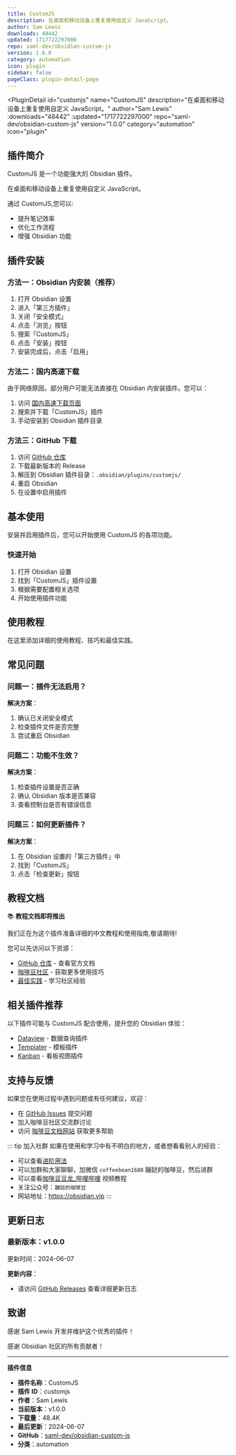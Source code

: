 ```yaml
---
title: CustomJS
description: 在桌面和移动设备上重复使用自定义 JavaScript。
author: Sam Lewis
downloads: 48442
updated: 1717722297000
repo: saml-dev/obsidian-custom-js
version: 1.0.0
category: automation
icon: plugin
sidebar: false
pageClass: plugin-detail-page
---
```


<PluginDetail
  id="customjs"
  name="CustomJS"
  description="在桌面和移动设备上重复使用自定义 JavaScript。"
  author="Sam Lewis"
  :downloads="48442"
  :updated="1717722297000"
  repo="saml-dev/obsidian-custom-js"
  version="1.0.0"
  category="automation"
  icon="plugin"
>

<!-- AUTO_GENERATED_START -->
## 插件简介

CustomJS 是一个功能强大的 Obsidian 插件。

在桌面和移动设备上重复使用自定义 JavaScript。

通过 CustomJS,您可以:

- 提升笔记效率
- 优化工作流程
- 增强 Obsidian 功能

<!-- AUTO_GENERATED_END -->

<!-- AUTO_GENERATED_START -->
## 插件安装

### 方法一：Obsidian 内安装（推荐）

1. 打开 Obsidian 设置
2. 进入「第三方插件」
3. 关闭「安全模式」
4. 点击「浏览」按钮
5. 搜索「CustomJS」
6. 点击「安装」按钮
7. 安装完成后，点击「启用」

### 方法二：国内高速下载

由于网络原因，部分用户可能无法直接在 Obsidian 内安装插件。您可以：

1. 访问 [国内高速下载页面](/zh/documentation/obsidian-plugins-download.html)
2. 搜索并下载「CustomJS」插件
3. 手动安装到 Obsidian 插件目录

### 方法三：GitHub 下载

1. 访问 [GitHub 仓库](https://github.com/saml-dev/obsidian-custom-js)
2. 下载最新版本的 Release
3. 解压到 Obsidian 插件目录：`.obsidian/plugins/customjs/`
4. 重启 Obsidian
5. 在设置中启用插件

## 基本使用

安装并启用插件后，您可以开始使用 CustomJS 的各项功能。

### 快速开始

1. 打开 Obsidian 设置
2. 找到「CustomJS」插件设置
3. 根据需要配置相关选项
4. 开始使用插件功能

<!-- AUTO_GENERATED_END -->

<!-- CUSTOM_CONTENT_START:tutorial -->
## 使用教程

在这里添加详细的使用教程、技巧和最佳实践。

<!-- CUSTOM_CONTENT_END:tutorial -->

<!-- SHARED_CONTENT_START -->
## 常见问题

### 问题一：插件无法启用？

**解决方案**：
1. 确认已关闭安全模式
2. 检查插件文件是否完整
3. 尝试重启 Obsidian

### 问题二：功能不生效？

**解决方案**：
1. 检查插件设置是否正确
2. 确认 Obsidian 版本是否兼容
3. 查看控制台是否有错误信息

### 问题三：如何更新插件？

**解决方案**：
1. 在 Obsidian 设置的「第三方插件」中
2. 找到「CustomJS」
3. 点击「检查更新」按钮

## 教程文档

📚 **教程文档即将推出**

我们正在为这个插件准备详细的中文教程和使用指南,敬请期待!

您可以先访问以下资源：
- [GitHub 仓库](https://github.com/saml-dev/obsidian-custom-js) - 查看官方文档
- [咖啡豆社区](/zh/bases/) - 获取更多使用技巧
- [最佳实践](/zh/best-practices/) - 学习社区经验

## 相关插件推荐

以下插件可能与 CustomJS 配合使用，提升您的 Obsidian 体验：

- [Dataview](/zh/plugins/dataview.html) - 数据查询插件
- [Templater](/zh/plugins/templater-obsidian.html) - 模板插件
- [Kanban](/zh/plugins/obsidian-kanban.html) - 看板视图插件

## 支持与反馈

如果您在使用过程中遇到问题或有任何建议，欢迎：

- 在 [GitHub Issues](https://github.com/saml-dev/obsidian-custom-js/issues) 提交问题
- 加入咖啡豆社区交流群讨论
- 访问 [咖啡豆文档网站](https://obsidian.vip) 获取更多帮助

::: tip 加入社群
如果在使用和学习中有不明白的地方，或者想看看别人的经验：
- 可以查看[进阶用法](/zh/advanced)
- 可以加群和大家聊聊，加微信 `coffeebean1688` 蹦跶的咖啡豆，然后进群
- 可以查看[咖啡豆豆龙_哔哩哔哩](https://space.bilibili.com/618777356) 视频教程
- 关注公众号：`蹦跶的咖啡豆`
- 网站地址：https://obsidian.vip
:::
<!-- SHARED_CONTENT_END -->

<!-- AUTO_GENERATED_START -->
## 更新日志

### 最新版本：v1.0.0

更新时间：2024-06-07

**更新内容**：
- 请访问 [GitHub Releases](https://github.com/saml-dev/obsidian-custom-js/releases) 查看详细更新日志

## 致谢

感谢 Sam Lewis 开发并维护这个优秀的插件！

感谢 Obsidian 社区的所有贡献者！

---

**插件信息**
- **插件名称**：CustomJS
- **插件 ID**：customjs
- **作者**：Sam Lewis
- **当前版本**：v1.0.0
- **下载量**：48.4K
- **最后更新**：2024-06-07
- **GitHub**：[saml-dev/obsidian-custom-js](https://github.com/saml-dev/obsidian-custom-js)
- **分类**：automation
<!-- AUTO_GENERATED_END -->

</PluginDetail>

